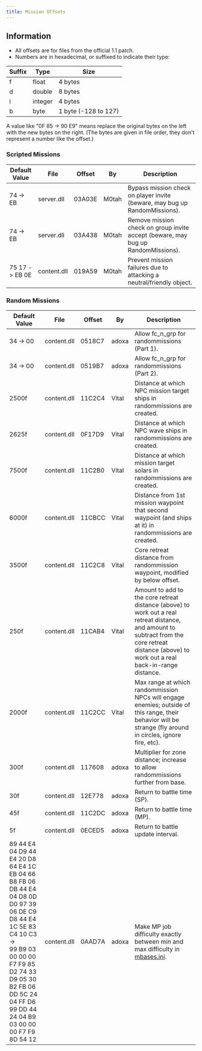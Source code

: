 ```yaml
---
title: Mission Offsets
---
```


## Information

* All offsets are for files from the official 1.1 patch.
* Numbers are in hexadecimal, or suffixed to indicate their type:

| Suffix | Type    | Size                 |
| ------ | ------- | -------------------- |
| f      | float   | 4 bytes              |
| d      | double  | 8 bytes              |
| i      | integer | 4 bytes              |
| b      | byte    | 1 byte (-128 to 127) |

A value like "0F 85 -> 90 E9" means replace the original bytes on the left with the new bytes on the right. (The bytes are given in file order, they don't represent a number like the offset.)

### Scripted Missions

| Default Value  | File        | Offset | By    | Description                                                                      |
| -------------- | ----------- | ------ | ----- | -------------------------------------------------------------------------------- |
| 74 -> EB       | server.dll  | 03A03E | M0tah | Bypass mission check on player invite (beware, may bug up RandomMissions).       |
| 74 -> EB       | server.dll  | 03A438 | M0tah | Remove mission check on group invite accept (beware, may bug up RandomMissions). |
| 75 17 -> EB 0E | content.dll | 019A59 | M0tah | Prevent mission failures due to attacking a neutral/friendly object.             |

### Random Missions

| Default Value                                                                                                                                                                                                                                          | File        | Offset | By    | Description                                                                                                                                                                                     |
| ------------------------------------------------------------------------------------------------------------------------------------------------------------------------------------------------------------------------------------------------------ | ----------- | ------ | ----- | ----------------------------------------------------------------------------------------------------------------------------------------------------------------------------------------------- |
| 34 -> 00                                                                                                                                                                                                                                               | content.dll | 0518C7 | adoxa | Allow fc_n_grp for randommissions (Part 1).                                                                                                                                                        |
| 34 -> 00                                                                                                                                                                                                                                               | content.dll | 0519B7 | adoxa | Allow fc_n_grp for randommissions (Part 2).                                                                                                                                                        |
| 2500f                                                                                                                                                                                                                                                  | content.dll | 11C2C4 | Vital | Distance at which NPC mission target ships in randommissions are created.                                                                                                                        |
| 2625f                                                                                                                                                                                                                                                  | content.dll | 0F17D9 | Vital | Distance at which NPC wave ships in randommissions are created.                                                                                                                                  |
| 7500f                                                                                                                                                                                                                                                  | content.dll | 11C2B0 | Vital | Distance at which mission target solars in randommissions are created.                                                                                                                           |
| 6000f                                                                                                                                                                                                                                                  | content.dll | 11CBCC | Vital | Distance from 1st mission waypoint that second waypoint (and ships at it) in randommissions are created.                                                                                         |
| 3500f                                                                                                                                                                                                                                                  | content.dll | 11C2C8 | Vital | Core retreat distance from randommission waypoint, modified by below offset.                                                                                                                     |
| 250f                                                                                                                                                                                                                                                   | content.dll | 11CAB4 | Vital | Amount to add to the core retreat distance (above) to work out a real retreat distance, and amount to subtract from the core retreat distance (above) to work out a real back-in-range distance. |
| 2000f                                                                                                                                                                                                                                                  | content.dll | 11C2CC | Vital | Max range at which randommission NPCs will engage enemies; outside of this range, their behavior will be strange (fly around in circles, ignore fire, etc).                                     |
| 300f                                                                                                                                                                                                                                                   | content.dll | 117608 | adoxa | Multiplier for zone distance; increase to allow randommissions further from base.                                                                                                               |
| 30f                                                                                                                                                                                                                                                    | content.dll | 12E778 | adoxa | Return to battle time (SP).                                                                                                                                                                      |
| 45f                                                                                                                                                                                                                                                    | content.dll | 11C2DC | adoxa | Return to battle time (MP).                                                                                                                                                                     |
| 5f                                                                                                                                                                                                                                                     | content.dll | 0ECED5 | adoxa | Return to battle update interval.                                                                                                                                                                |
| 89 44 E4 04 D9 44 E4 20 D8 64 E4 1C EB 04 66 B8 FB 06 DB 44 E4 04 D8 0D D0 97 39 06 DE C9 D8 44 E4 1C 5E 83 C4 10 C3<br />-><br />99 B9 03 00 00 00 F7 F9 85 D2 74 33 D9 05 30 B2 FB 06 DD 5C 24 04 FF D6 99 DD 44 24 04 B9 03 00 00 00 F7 F9 8D 54 12 | content.dll | 0AAD7A | adoxa | Make MP job difficulty exactly between min and max difficulty in [mbases.ini](../../INI%20Editing/hardcoded-inis/data/missions/mbases.ini.md).                                                                                                                    |

